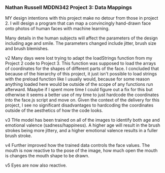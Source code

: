 ### Nathan Russell MDDN342 Project 3: Data Mappings
MY design intentions with this project make no detour from those in project 2. I will design a program that can map a convincingly hand-drawn face onto photos of human faces with machine learning.

Many details in the human subjects will affect the parameters of the design including age and smile. The parameters changed include jitter, brush size and brush blemishes.

v2
Many days were lost trying to adapt the loadStrings function from my Project 2 code to Project 3. This function was supposed to load the arrays of coordinates for the shapes of different parts of the face. I concluded that because of the hierarchy of this project, it just isn't possible to load strings with the preload function like I usually would, because for some reason anything loaded here would be outside of the scope of any functions run afterward. Maaybe if I spent more time I could figure out a fix for this but otherwise it seems a better use of my time to just hardcode the coordinates into the face.js script and move on.
Given the context of the delivery for this project, I see no significant disadvantages to hardcoding the coordinates outside of the aesthetics of how the code looks.

v3
THe model has been trained on all of the images to identify both age and emotional valence (sadness/happiness). A higher age will result in the brush strokes being more jittery, and a higher emotional valence results in a fuller brush stroke.

v4
Further improved how the trained data controls the face values. The mouth is now reactive to the pose of the image, how much open the mouth is changes the mouth shape to be drawn.

v5
Eyes are now also reactive.